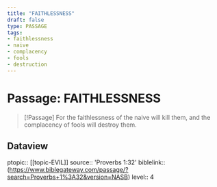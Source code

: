 ```yaml
---
title: "FAITHLESSNESS"
draft: false
type: PASSAGE
tags:
- faithlessness
- naive
- complacency
- fools
- destruction
---
```


# Passage: FAITHLESSNESS
> [!Passage]
> For the faithlessness of the naive will kill them,
> and the complacency of fools will destroy them.

## Dataview
ptopic:: [[topic-EVIL]]
source:: 'Proverbs 1:32'
biblelink:: (https://www.biblegateway.com/passage/?search=Proverbs+1%3A32&version=NASB)
level:: 4